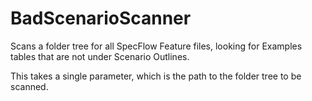 # BadScenarioScanner
Scans a folder tree for all SpecFlow Feature files, looking for Examples tables that are not under Scenario Outlines.

This takes a single parameter, which is the path to the folder tree to be scanned.
